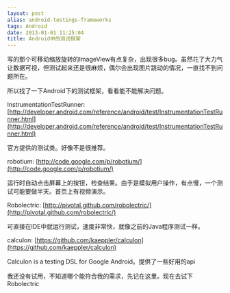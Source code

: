 ```yaml
---
layout: post
alias: android-testings-frameworks
tags: Android
date: 2013-01-01 11:25:04
title: Android中的测试框架
---
```


写的那个可移动缩放旋转的ImageView有点复杂，出现很多bug。虽然花了大力气让数据可视，但测试起来还是很麻烦，偶尔会出现图片跳动的情况，一直找不到问题所在。

所以找了一下Android下的测试框架，看看能不能解决问题。

InstrumentationTestRunner: [http://developer.android.com/reference/android/test/InstrumentationTestRunner.html](http://developer.android.com/reference/android/test/InstrumentationTestRunner.html)

官方提供的测试类。好像不是很推荐。

robotium: [http://code.google.com/p/robotium/](http://code.google.com/p/robotium/)

运行时自动点击屏幕上的按钮，检查结果。由于是模拟用户操作，有点慢，一个测试可能要做半天。首页上有视频演示。

Robolectric: [http://pivotal.github.com/robolectric/](http://pivotal.github.com/robolectric/)

可直接在IDE中就运行测试，速度非常快，就像之前的Java程序测试一样。

calculon: [https://github.com/kaeppler/calculon](https://github.com/kaeppler/calculon)

Calculon is a testing DSL for Google Android。提供了一些好用的api

我还没有试用，不知道哪个能符合我的需求，先记在这里。现在去试下Robolectric
